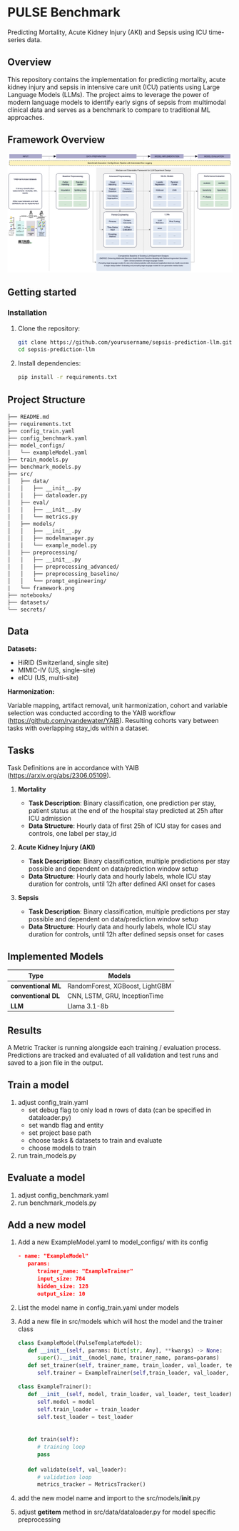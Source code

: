 # PULSE Benchmark

Predicting Mortality, Acute Kidney Injury (AKI) and Sepsis using ICU time-series data.

## Overview

This repository contains the implementation for predicting mortality, acute kidney injury and sepsis in intensive care unit (ICU) patients using Large Language Models (LLMs). The project aims to leverage the power of modern language models to identify early signs of sepsis from multimodal clinical data and serves as a benchmark to compare to traditional ML approaches.

## Framework Overview

![Framework Overview](src/framework.png)

## Getting started

### Installation

1. Clone the repository:

   ```bash
   git clone https://github.com/yourusername/sepsis-prediction-llm.git
   cd sepsis-prediction-llm
   ```

2. Install dependencies:
   ```bash
   pip install -r requirements.txt
   ```

## Project Structure

```
├── README.md
├── requirements.txt
├── config_train.yaml
├── config_benchmark.yaml
├── model_configs/
│   └── exampleModel.yaml
├── train_models.py
├── benchmark_models.py
├── src/
│   ├── data/
│   │   ├── __init__.py
│   │   ├── dataloader.py
│   ├── eval/
│   │   ├── __init__.py
│   │   └── metrics.py
│   ├── models/
│   │   ├── __init__.py
│   │   ├── modelmanager.py
│   │   └── example_model.py
│   ├── preprocessing/
│   │   ├── __init__.py
│   │   ├── preprocessing_advanced/
│   │   ├── preprocessing_baseline/
│   │   └── prompt_engineering/
|   └── framework.png
├── notebooks/
├── datasets/
└── secrets/
```

## Data

**Datasets:**

- HiRID (Switzerland, single site)
- MIMIC-IV (US, single-site)
- eICU (US, multi-site)

**Harmonization:**

Variable mapping, artifact removal, unit harmonization, cohort and variable selection was conducted according to the YAIB workflow (https://github.com/rvandewater/YAIB). Resulting cohorts vary between tasks with overlapping stay_ids within a dataset. 

## Tasks

Task Definitions are in accordance with YAIB (https://arxiv.org/abs/2306.05109).

1) **Mortality** 
   - **Task Description**: Binary classification, one prediction per stay, patient status at the end of the hospital stay predicted at 25h after ICU admission
   - **Data Structure**: Hourly data of first 25h of ICU stay for cases and controls, one label per stay_id

2) **Acute Kidney Injury (AKI)**
   - **Task Description**: Binary classification, multiple predictions per stay possible and dependent on data/prediction window setup
   - **Data Structure**: Hourly data and hourly labels, whole ICU stay duration for controls, until 12h after defined AKI onset for cases

3) **Sepsis**
   - **Task Description**: Binary classification, multiple predictions per stay possible and dependent on data/prediction window setup
   - **Data Structure**: Hourly data and hourly labels, whole ICU stay duration for controls, until 12h after defined sepsis onset for cases

## Implemented Models

| Type | Models                          |
| -------- | ------------------------------- |
| **conventional ML**   | RandomForest, XGBoost, LightGBM |
| **conventional DL**   | CNN, LSTM, GRU, InceptionTime   |
| **LLM**  | Llama 3.1-8b                    |

## Results

A Metric Tracker is running alongside each training / evaluation process. Predictions are tracked and evaluated of all validation and test runs and saved to a json file in the output.

## Train a model

1. adjust config_train.yaml
   - set debug flag to only load n rows of data (can be specified in dataloader.py)
   - set wandb flag and entity
   - set project base path
   - choose tasks & datasets to train and evaluate
   - choose models to train
2. run train_models.py

## Evaluate a model

1. adjust config_benchmark.yaml
2. run benchmark_models.py

## Add a new model

1. Add a new ExampleModel.yaml to model_configs/ with its config

   ```json
   - name: "ExampleModel"
      params:
         trainer_name: "ExampleTrainer"
         input_size: 784
         hidden_size: 128
         output_size: 10
   ```

2. List the model name in config_train.yaml under models

3. Add a new file in src/models which will host the model and the trainer class

   ```python
   class ExampleModel(PulseTemplateModel):
      def __init__(self, params: Dict[str, Any], **kwargs) -> None:
         super().__init__(model_name, trainer_name, params=params)
      def set_trainer(self, trainer_name, train_loader, val_loader, test_dataloader):
         self.trainer = ExampleTrainer(self,train_loader, val_loader, test_dataloader)
   ```

   ```python
   class ExampleTrainer():
      def __init__(self, model, train_loader, val_loader, test_loader):
         self.model = model
         self.train_loader = train_loader
         self.test_loader = test_loader


      def train(self):
         # training loop
         pass

      def validate(self, val_loader):
         # validation loop
         metrics_tracker = MetricsTracker()
   ```

4. add the new model name and import to the src/models/**init**.py
5. adjust **getitem** method in src/data/dataloader.py for model specific preprocessing
